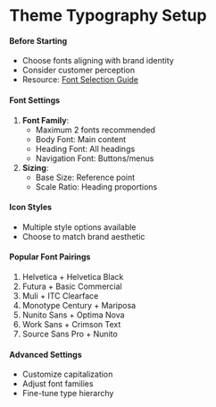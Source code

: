 # Theme Typography Setup

#### Before Starting

* Choose fonts aligning with brand identity
* Consider customer perception
* Resource: [Font Selection Guide](https://example.com/font-guide)

#### Font Settings

1. **Font Family**:
   * Maximum 2 fonts recommended
   * Body Font: Main content
   * Heading Font: All headings
   * Navigation Font: Buttons/menus
2. **Sizing**:
   * Base Size: Reference point
   * Scale Ratio: Heading proportions

#### Icon Styles

* Multiple style options available
* Choose to match brand aesthetic

#### Popular Font Pairings

1. Helvetica + Helvetica Black
2. Futura + Basic Commercial
3. Muli + ITC Clearface
4. Monotype Century + Mariposa
5. Nunito Sans + Optima Nova
6. Work Sans + Crimson Text
7. Source Sans Pro + Nunito

#### Advanced Settings

* Customize capitalization
* Adjust font families
* Fine-tune type hierarchy
